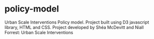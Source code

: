 # policy-model
Urban Scale Interventions Policy model.
Project built using D3 javascript library, HTML and CSS.
Project developed by Shéa McDevitt and Niall Forrest: Urban Scale Interventions
